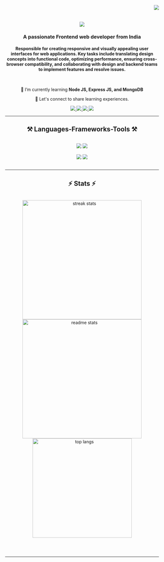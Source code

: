 <div align="right">
  <img src="https://visitor-badge.laobi.icu/badge?page_id=junaidify" />
</div>

<h1 align="center">
    <img src="https://readme-typing-svg.herokuapp.com/?font=Righteous&size=35&center=true&vCenter=true&width=500&height=70&duration=4000&lines=Hi+There!+👋;+I'm+Junaid+Khan!;" />
</h1>

<h3 align="center">A passionate Frontend web developer from India</h3>
<h4 align="center"> Responsible for creating responsive and visually
appealing user interfaces for web applications. Key
tasks include translating design concepts into
functional code, optimizing performance, ensuring
cross-browser compatibility, and collaborating with
design and backend teams to implement features
and resolve issues.</h4>

<br/>

<div align="center">
 
 🌱 I’m currently learning **Node JS, Express JS, and MongoDB**

💬 Let's connect to share learning experiences.

 </div>
 
<div align="center"> 
  <a href="https://github.com/Junaidify" target="_blank" />
  <img src="https://img.shields.io/badge/GitHub-000000?style=for-the-badge&logo=github&logoColor=white" target="_blank" />
 </a>
  <a href="mailto:junaidkhan23785@gmail.com">
    <img src="https://img.shields.io/badge/Gmail-333333?style=for-the-badge&logo=gmail&logoColor=red" />
  </a>
  <a href="https://www.linkedin.com/in/junaidify-khan" target="_blank">
    <img src="https://img.shields.io/badge/LinkedIn-0077B5?style=for-the-badge&logo=linkedin&logoColor=white" target="_blank" />
  </a>
 <a href="https://leetcode.com/u/junaidify/" target="_blank">
  <img src="https://img.shields.io/badge/LeetCode-000000?style=for-the-badge&logo=leetcode&logoColor=white" />
</a>
</div>

 <hr/>
 
<h2 align="center">⚒️ Languages-Frameworks-Tools ⚒️</h2>
<br/>
<div align="center">
    <img src="https://skillicons.dev/icons?i=html,css,bootstrap,tailwind,javascript,typescript,react,redux"/>
    <img src="https://skillicons.dev/icons?i=nodejs,express,mongodb,java" /><br>
 <br/>
  <img src="https://img.shields.io/badge/Chakra%20UI-319795?style=for-the-badge&logo=chakraui&logoColor=white" />
  <img src="https://img.shields.io/badge/Chart%20JS-319795?style=for-the-badge&logo=chakraui&logoColor=white" />
</div>

<br/>

<hr/>

<h2 align="center">⚡ Stats ⚡</h2>
<br>
<div align=center>
  <img width=390 src="https://github-readme-streak-stats-salesp07.vercel.app/?user=junaidify&count_private=true&theme=react&border_radius=10" alt="streak stats"/>
  <img width=390 src="https://github-readme-stats-salesp07.vercel.app/api?username=junaidify&count_private=true&show_icons=true&theme=react&rank_icon=github&border_radius=10" alt="readme stats" />
  <br/>
  <img width=325 align="center" src="https://github-readme-stats-salesp07.vercel.app/api/top-langs/?username=junaidify&hide=HTML&langs_count=8&layout=compact&theme=react&border_radius=10&size_weight=0.5&count_weight=0.5&exclude_repo=github-readme-stats" alt="top langs" />
</div>

<br/><br/>

<hr/>

<br/>
